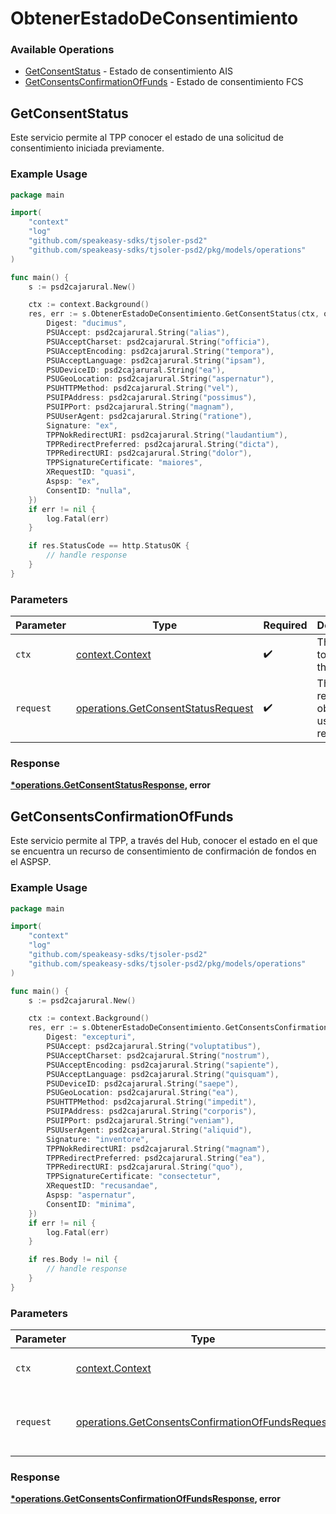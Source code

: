 # ObtenerEstadoDeConsentimiento

### Available Operations

* [GetConsentStatus](#getconsentstatus) - Estado de consentimiento AIS
* [GetConsentsConfirmationOfFunds](#getconsentsconfirmationoffunds) - Estado de consentimiento FCS

## GetConsentStatus

Este servicio permite al TPP conocer el estado de una solicitud de consentimiento iniciada previamente.

### Example Usage

```go
package main

import(
	"context"
	"log"
	"github.com/speakeasy-sdks/tjsoler-psd2"
	"github.com/speakeasy-sdks/tjsoler-psd2/pkg/models/operations"
)

func main() {
    s := psd2cajarural.New()

    ctx := context.Background()
    res, err := s.ObtenerEstadoDeConsentimiento.GetConsentStatus(ctx, operations.GetConsentStatusRequest{
        Digest: "ducimus",
        PSUAccept: psd2cajarural.String("alias"),
        PSUAcceptCharset: psd2cajarural.String("officia"),
        PSUAcceptEncoding: psd2cajarural.String("tempora"),
        PSUAcceptLanguage: psd2cajarural.String("ipsam"),
        PSUDeviceID: psd2cajarural.String("ea"),
        PSUGeoLocation: psd2cajarural.String("aspernatur"),
        PSUHTTPMethod: psd2cajarural.String("vel"),
        PSUIPAddress: psd2cajarural.String("possimus"),
        PSUIPPort: psd2cajarural.String("magnam"),
        PSUUserAgent: psd2cajarural.String("ratione"),
        Signature: "ex",
        TPPNokRedirectURI: psd2cajarural.String("laudantium"),
        TPPRedirectPreferred: psd2cajarural.String("dicta"),
        TPPRedirectURI: psd2cajarural.String("dolor"),
        TPPSignatureCertificate: "maiores",
        XRequestID: "quasi",
        Aspsp: "ex",
        ConsentID: "nulla",
    })
    if err != nil {
        log.Fatal(err)
    }

    if res.StatusCode == http.StatusOK {
        // handle response
    }
}
```

### Parameters

| Parameter                                                                                | Type                                                                                     | Required                                                                                 | Description                                                                              |
| ---------------------------------------------------------------------------------------- | ---------------------------------------------------------------------------------------- | ---------------------------------------------------------------------------------------- | ---------------------------------------------------------------------------------------- |
| `ctx`                                                                                    | [context.Context](https://pkg.go.dev/context#Context)                                    | :heavy_check_mark:                                                                       | The context to use for the request.                                                      |
| `request`                                                                                | [operations.GetConsentStatusRequest](../../models/operations/getconsentstatusrequest.md) | :heavy_check_mark:                                                                       | The request object to use for the request.                                               |


### Response

**[*operations.GetConsentStatusResponse](../../models/operations/getconsentstatusresponse.md), error**


## GetConsentsConfirmationOfFunds

Este servicio permite al TPP, a través del Hub, conocer el estado en el que se encuentra un recurso de consentimiento de confirmación de fondos en el ASPSP.

### Example Usage

```go
package main

import(
	"context"
	"log"
	"github.com/speakeasy-sdks/tjsoler-psd2"
	"github.com/speakeasy-sdks/tjsoler-psd2/pkg/models/operations"
)

func main() {
    s := psd2cajarural.New()

    ctx := context.Background()
    res, err := s.ObtenerEstadoDeConsentimiento.GetConsentsConfirmationOfFunds(ctx, operations.GetConsentsConfirmationOfFundsRequest{
        Digest: "excepturi",
        PSUAccept: psd2cajarural.String("voluptatibus"),
        PSUAcceptCharset: psd2cajarural.String("nostrum"),
        PSUAcceptEncoding: psd2cajarural.String("sapiente"),
        PSUAcceptLanguage: psd2cajarural.String("quisquam"),
        PSUDeviceID: psd2cajarural.String("saepe"),
        PSUGeoLocation: psd2cajarural.String("ea"),
        PSUHTTPMethod: psd2cajarural.String("impedit"),
        PSUIPAddress: psd2cajarural.String("corporis"),
        PSUIPPort: psd2cajarural.String("veniam"),
        PSUUserAgent: psd2cajarural.String("aliquid"),
        Signature: "inventore",
        TPPNokRedirectURI: psd2cajarural.String("magnam"),
        TPPRedirectPreferred: psd2cajarural.String("ea"),
        TPPRedirectURI: psd2cajarural.String("quo"),
        TPPSignatureCertificate: "consectetur",
        XRequestID: "recusandae",
        Aspsp: "aspernatur",
        ConsentID: "minima",
    })
    if err != nil {
        log.Fatal(err)
    }

    if res.Body != nil {
        // handle response
    }
}
```

### Parameters

| Parameter                                                                                                            | Type                                                                                                                 | Required                                                                                                             | Description                                                                                                          |
| -------------------------------------------------------------------------------------------------------------------- | -------------------------------------------------------------------------------------------------------------------- | -------------------------------------------------------------------------------------------------------------------- | -------------------------------------------------------------------------------------------------------------------- |
| `ctx`                                                                                                                | [context.Context](https://pkg.go.dev/context#Context)                                                                | :heavy_check_mark:                                                                                                   | The context to use for the request.                                                                                  |
| `request`                                                                                                            | [operations.GetConsentsConfirmationOfFundsRequest](../../models/operations/getconsentsconfirmationoffundsrequest.md) | :heavy_check_mark:                                                                                                   | The request object to use for the request.                                                                           |


### Response

**[*operations.GetConsentsConfirmationOfFundsResponse](../../models/operations/getconsentsconfirmationoffundsresponse.md), error**

